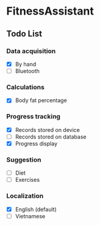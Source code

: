 # FitnessAssistant
## Todo List

### Data acquisition
* [x] By hand
* [ ] Bluetooth

### Calculations
* [x] Body fat percentage

### Progress tracking
* [x] Records stored on device
* [ ] Records stored on database
* [x] Progress display

### Suggestion
* [ ] Diet
* [ ] Exercises 

### Localization
* [x] English (default)
* [ ] Vietnamese

